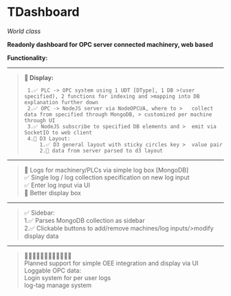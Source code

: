 # TDashboard

_World class_

**Readonly dashboard for OPC server connected machinery, web based**

**Functionality:**

****

>**🚧 Display:**
>
>      1.✅ PLC -> OPC system using 1 UDT [DType], 1 DB >(user specified), 2 functions for indexing and >mapping into DB explanation further down
>      2.✅ OPC -> NodeJS server via NodeOPCUA, where to >   collect data from specified through MongoDB, > customized per machine through UI
>      3.✅ NodeJS subscribe to specified DB elements and >  emit via SocketIO to web client 
>      4.🚧 D3 Layout:
>          1.✅ D3 general layout with sticky circles key >  value pair
>          2.🚧 data from server parsed to d3 layout

****

>🚧 Logs for machinery/PLCs via simple log box [MongoDB]    
>✅ Single log / log collection specification on new log   input    
>✅ Enter log input via UI  
>🚧 Better display box  

****

>✅ Sidebar:    
>   1.✅ Parses MongoDB collection as sidebar   
>   2.✅ Clickable buttons to add/remove machines/log inputs/>modify display data
 
****

>🚧🚧🚧🚧🚧🚧🚧🚧🚧🚧🚧🚧    
>Planned support for simple OEE integration and display via UI  
>Loggable OPC data:     
>   Login system for per user logs  
>   log-tag manage system   
